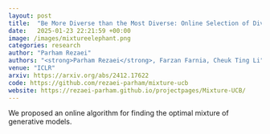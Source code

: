 ```yaml
---
layout: post
title:  "Be More Diverse than the Most Diverse: Online Selection of Diverse Mixtures of Generative Models"
date:   2025-01-23 22:21:59 +00:00
image: /images/mixtureelephant.png
categories: research
author: "Parham Rezaei"
authors: "<strong>Parham Rezaei</strong>, Farzan Farnia, Cheuk Ting Li"
venue: "ICLR"
arxiv: https://arxiv.org/abs/2412.17622
code: https://github.com/rezaei-parham/mixture-ucb
website: https://rezaei-parham.github.io/projectpages/Mixture-UCB/
---
```

We proposed an online algorithm for finding the optimal mixture of generative models.
